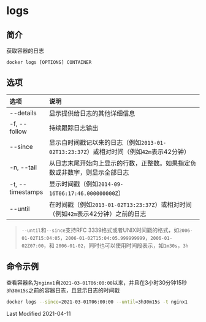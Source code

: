 # logs

## 简介

获取容器的日志

```
docker logs [OPTIONS] CONTAINER
```

## 选项

<style>
table th:first-of-type {
    width: 20%;
}
</style>

选项 | 说明
:- | :-
--details        | 显示提供给日志的其他详细信息
-f, --follow     | 持续跟踪日志输出
--since          | 显示自时间戳记以来的日志（例如`2013-01-02T13:23:37Z`）或相对时间（例如`42m`表示42分钟）
-n, --tail       | 从日志末尾开始向上显示的行数，正整数。如果指定负数或非数字，则显示全部日志
-t, --timestamps | 显示时间戳（例如`2014-09-16T06:17:46.000000000Z`）
--until          | 在时间戳（例如`2013-01-02T13:23:37Z`）或相对时间（例如`42m`表示42分钟）之前的日志

> `--until`和`--since`支持RFC 3339格式或者UNIX时间戳的格式，如`2006-01-02T15:04:05`，`2006-01-02T15:04:05.999999999`，`2006-01-02Z07:00`，和 `2006-01-02`，同时也可以使用时间段表示，如`1m30s`，`3h`

## 命令示例

查看容器名为`nginx1`自`2021-03-01T06:00:00`以来，并且在3小时30分钟15秒`3h30m15s`之前的容器日志，且显示日志的时间戳
```bash
docker logs --since=2021-03-01T06:00:00 --until=3h30m15s -t nginx1
```

Last Modified 2021-04-11

